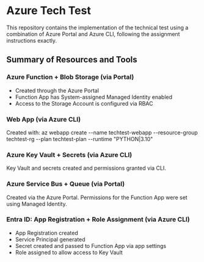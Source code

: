 # Azure Tech Test

This repository contains the implementation of the technical test using a combination of Azure Portal and Azure CLI, following the assignment instructions exactly.

## Summary of Resources and Tools

### Azure Function + Blob Storage (via Portal)
- Created through the Azure Portal
- Function App has System-assigned Managed Identity enabled
- Access to the Storage Account is configured via RBAC

### Web App (via Azure CLI)
Created with:
az webapp create --name techtest-webapp --resource-group techtest-rg --plan techtest-plan --runtime "PYTHON|3.10"

### Azure Key Vault + Secrets (via Azure CLI)
Key Vault and secrets created and permissions granted via CLI.

### Azure Service Bus + Queue (via Portal)
Created via the Azure Portal. Permissions for the Function App were set using Managed Identity.

### Entra ID: App Registration + Role Assignment (via Azure CLI)
- App Registration created
- Service Principal generated
- Secret created and passed to Function App via app settings
- Role assigned to allow access to Key Vault
